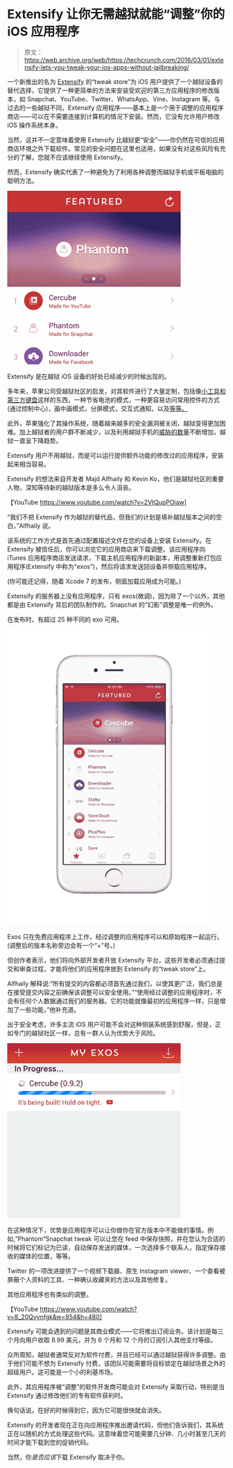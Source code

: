 # Extensify 让你无需越狱就能“调整”你的 iOS 应用程序 

> 原文：<https://web.archive.org/web/https://techcrunch.com/2016/03/01/extensify-lets-you-tweak-your-ios-apps-without-jailbreaking/>

一个新推出的名为 [Extensify](https://web.archive.org/web/20230129065555/https://extensify.io/softlaunch/) 的“tweak store”为 iOS 用户提供了一个越狱设备的替代选择，它提供了一种更简单的方法来安装受欢迎的第三方应用程序的修改版本，如 Snapchat、YouTube、Twitter、WhatsApp、Vine、Instagram 等。与过去的一些越狱不同，Extensify 应用程序——基本上是一个用于调整的应用程序商店——可以在不需要连接到计算机的情况下安装。然而，它没有允许用户修改 iOS 操作系统本身。

当然，这并不一定意味着使用 Extensify 比越狱更“安全”——你仍然在可信的应用商店环境之外下载软件。常见的安全问题在这里也适用，如果没有对这些风险有充分的了解，您就不应该继续使用 Extensify。

然而，Extensify 确实代表了一种避免为了利用各种调整而越狱手机或平板电脑的聪明方法。

![demo2](img/c6113433d9ee583666f9e9ef12353259.png)

Extensify 是在越狱 iOS 设备的好处已经减少的时候出现的。

多年来，苹果公司受越狱社区的启发，对其软件进行了大量定制，包括像[小工具和第三方键盘](https://web.archive.org/web/20230129065555/http://www.iphonehacks.com/2014/06/ios-8-features-inspired-jailbreak-apps-tweaks.html)这样的东西，一种节省电池的模式，一种更容易访问常用控件的方式(通过控制中心)，画中画模式，分屏模式，交互式通知，以及[等等。](https://web.archive.org/web/20230129065555/http://www.idownloadblog.com/2015/06/09/ios-9-jailbreak-inspired-features/)

此外，苹果强化了其操作系统，随着越来越多的安全漏洞被关闭，越狱变得更加困难。加上越狱者的用户群不断减少，以及利用越狱手机的[威胁的](https://web.archive.org/web/20230129065555/https://techcrunch.com/2015/08/31/keyraider-malware-responsible-for-possibly-largest-known-apple-account-theft-to-date-affecting-225000-users/)[数量](https://web.archive.org/web/20230129065555/https://techcrunch.com/2014/11/05/malware-discovered-in-china-could-herald-new-era-of-ios-and-mac-threats/)不断增加，越狱一直呈下降趋势。

Extensify 用户不用越狱，而是可以运行提供额外功能的修改过的应用程序，安装起来相当容易。

Extensify 的想法来自开发者 Majd Alfhaily 和 Kevin Ko，他们是越狱社区的重要人物，深知等待新的越狱版本是多么令人沮丧。

【YouTube https://www.youtube.com/watch?v=2VtQupPOiaw]

“我们不把 Extensify 作为越狱的替代品，但我们的计划是填补越狱版本之间的空白，”Alfhaily 说。

该系统的工作方式是首先通过配置描述文件在您的设备上安装 Extensify。在 Extensify 被信任后，你可以浏览它的应用商店来下载调整。该应用程序向 iTunes 应用程序商店发送请求，下载主机应用程序的新副本，用调整重新打包应用程序(Extensify 中称为“exos”)，然后将请求发送回设备并侧载应用程序。

(你可能还记得，随着 Xcode 7 的发布，侧面加载应用成为可能。)

Extensify 的服务器上没有应用程序，只有 exos(微调)，因为除了一个以外，其他都是由 Extensify 背后的团队制作的。Snapchat 的“幻影”调整是唯一的例外。

在发布时，有超过 25 种不同的 exo 可用。

![frame_bg](img/52c925720f2ee101caeb8d7823ac6707.png)

Exos 只在免费应用程序上工作，经过调整的应用程序可以和原始程序一起运行。(调整后的版本名称旁边会有一个“+”号。)

但创作者表示，他们将向外部开发者开放 Extensify 平台，这些开发者必须通过提交和审查过程，才能将他们的应用程序放到 Extensify 的“tweak store”上。

Alfhaily 解释说:“所有提交的内容都必须首先通过我们，以使其更广泛，我们总是在接受提交内容之前确保该调整可以安全使用。”“使用经过调整的应用程序时，不会有任何个人数据通过我们的服务器。它的功能就像最初的应用程序一样，只是增加了一些功能，”他补充道。

出于安全考虑，许多主流 iOS 用户可能不会对这种侧装系统感到舒服，但是，正如专门的越狱社区一样，总有一群人认为优势大于风险。

![demo1](img/6dc563d10befe204609622c9f6a258c5.png)

在这种情况下，优势是应用程序可以让你做你在官方版本中不能做的事情。例如,“Phantom”Snapchat tweak 可以让您在 feed 中保存快照，并在您认为合适的时候将它们标记为已读，自动保存发送的媒体，一次选择多个联系人，指定保存接收的媒体的位置，等等。

Twitter 的一项改进提供了一个视频下载器、原生 Instagram viewer、一个查看被屏蔽个人资料的工具、一种确认收藏夹的方法以及其他修复。

其他应用程序也有类似的调整。

【YouTube https://www.youtube.com/watch?v=8_20Qvynfgk&w=854&h=480]

Extensify 可能会遇到的问题是其商业模式——它将推出订阅业务。该计划是每三个月向用户收取 8.99 美元，并为 6 个月和 12 个月的订阅引入其他支付等级。

众所周知，越狱者通常反对为软件付费，并且已经可以通过越狱获得许多调整。由于他们可能不想为 Extensify 付费，该团队可能需要将目标锁定在越狱场景之外的超级用户。这可能是一个小的利基市场。

此外，其应用程序被“调整”的软件开发商可能会对 Extensify 采取行动，特别是当 Extensify 通过修改他们的专有软件获利时。

换句话说，在好的时候得到它，因为它可能很快就会消失。

Extensify 的开发者现在正在向应用程序推出邀请代码，但他们告诉我们，其系统正在以随机的方式处理这些代码。这意味着您可能需要几分钟、几小时甚至几天的时间才能下载到您的促销代码。

当然，你*是否应该*下载 Extensify 取决于你。
